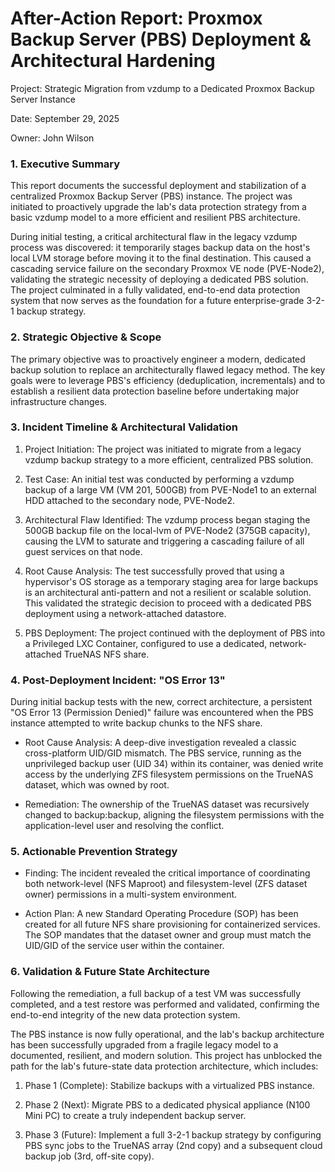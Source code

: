 # After-Action Report: Proxmox Backup Server (PBS) Deployment & Architectural Hardening

Project: Strategic Migration from vzdump to a Dedicated Proxmox Backup Server Instance

Date: September 29, 2025

Owner: John Wilson

### 1. Executive Summary

This report documents the successful deployment and stabilization of a centralized Proxmox Backup Server (PBS) instance. The project was initiated to proactively upgrade the lab's data protection strategy from a basic vzdump model to a more efficient and resilient PBS architecture.

During initial testing, a critical architectural flaw in the legacy vzdump process was discovered: it temporarily stages backup data on the host's local LVM storage before moving it to the final destination. This caused a cascading service failure on the secondary Proxmox VE node (PVE-Node2), validating the strategic necessity of deploying a dedicated PBS solution. The project culminated in a fully validated, end-to-end data protection system that now serves as the foundation for a future enterprise-grade 3-2-1 backup strategy.

### 2. Strategic Objective & Scope

The primary objective was to proactively engineer a modern, dedicated backup solution to replace an architecturally flawed legacy method. The key goals were to leverage PBS's efficiency (deduplication, incrementals) and to establish a resilient data protection baseline before undertaking major infrastructure changes.

### 3. Incident Timeline & Architectural Validation

1. Project Initiation: The project was initiated to migrate from a legacy vzdump backup strategy to a more efficient, centralized PBS solution.
    
2. Test Case: An initial test was conducted by performing a vzdump backup of a large VM (VM 201, 500GB) from PVE-Node1 to an external HDD attached to the secondary node, PVE-Node2.
    
3. Architectural Flaw Identified: The vzdump process began staging the 500GB backup file on the local-lvm of PVE-Node2 (375GB capacity), causing the LVM to saturate and triggering a cascading failure of all guest services on that node.
    
4. Root Cause Analysis: The test successfully proved that using a hypervisor's OS storage as a temporary staging area for large backups is an architectural anti-pattern and not a resilient or scalable solution. This validated the strategic decision to proceed with a dedicated PBS deployment using a network-attached datastore.
    
5. PBS Deployment: The project continued with the deployment of PBS into a Privileged LXC Container, configured to use a dedicated, network-attached TrueNAS NFS share.
    

### 4. Post-Deployment Incident: "OS Error 13"

During initial backup tests with the new, correct architecture, a persistent "OS Error 13 (Permission Denied)" failure was encountered when the PBS instance attempted to write backup chunks to the NFS share.

- Root Cause Analysis: A deep-dive investigation revealed a classic cross-platform UID/GID mismatch. The PBS service, running as the unprivileged backup user (UID 34) within its container, was denied write access by the underlying ZFS filesystem permissions on the TrueNAS dataset, which was owned by root.
    
- Remediation: The ownership of the TrueNAS dataset was recursively changed to backup:backup, aligning the filesystem permissions with the application-level user and resolving the conflict.
    

### 5. Actionable Prevention Strategy

- Finding: The incident revealed the critical importance of coordinating both network-level (NFS Maproot) and filesystem-level (ZFS dataset owner) permissions in a multi-system environment.
    
- Action Plan: A new Standard Operating Procedure (SOP) has been created for all future NFS share provisioning for containerized services. The SOP mandates that the dataset owner and group must match the UID/GID of the service user within the container.
    

### 6. Validation & Future State Architecture

Following the remediation, a full backup of a test VM was successfully completed, and a test restore was performed and validated, confirming the end-to-end integrity of the new data protection system.

The PBS instance is now fully operational, and the lab's backup architecture has been successfully upgraded from a fragile legacy model to a documented, resilient, and modern solution. This project has unblocked the path for the lab's future-state data protection architecture, which includes:

1. Phase 1 (Complete): Stabilize backups with a virtualized PBS instance.
    
2. Phase 2 (Next): Migrate PBS to a dedicated physical appliance (N100 Mini PC) to create a truly independent backup server.
    
3. Phase 3 (Future): Implement a full 3-2-1 backup strategy by configuring PBS sync jobs to the TrueNAS array (2nd copy) and a subsequent cloud backup job (3rd, off-site copy).
